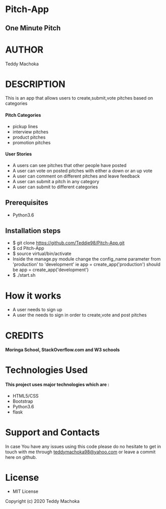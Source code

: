 # Pitch-App

## One Minute Pitch

# AUTHOR

Teddy Machoka

# DESCRIPTION

This is an app that allows users to create,submit,vote pitches based on categories

#### Pitch Categories
* pickup lines
* interview pitches
* product pitches
* promotion pitches

#### User Stories


* A users can see pitches that other people have posted
* A user can vote on posted pitches with either a down or an up vote
* A user can comment on different pitches and leave feedback
* A user can submit a pitch in any category
* A user can submit to different categories


## Prerequisites
* Python3.6

## Installation steps 
* $ git clone https://github.com/Teddie98/Pitch-App.git
* $ cd Pitch-App
* $ source virtual/bin/activate
* Inside the manage.py module change the config_name parameter from 'production' to 'development' ie app = create_app('production') should be app = create_app('development')
* $ ./start.sh 

# How it works

* A user needs to sign up
* A user the needs to sign in order to create,vote and post pitches 

# CREDITS

#### Moringa School, StackOverflow.com and W3 schools

# Technologies Used

#### This project uses major technologies which are :
* HTML5/CSS 
* Bootstrap 
* Python3.6
* flask


# Support and Contacts

In case You have any issues using this code please do no hesitate to get in touch with me through teddymachoka98@yahoo.com or leave a commit here on github.

# License

* MIT License

Copyright (c) 2020 Teddy Machoka




